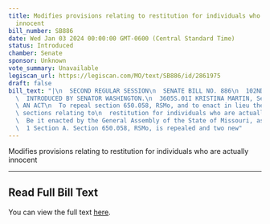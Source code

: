 ```yaml
---
title: Modifies provisions relating to restitution for individuals who are actually
  innocent
bill_number: SB886
date: Wed Jan 03 2024 00:00:00 GMT-0600 (Central Standard Time)
status: Introduced
chamber: Senate
sponsor: Unknown
vote_summary: Unavailable
legiscan_url: https://legiscan.com/MO/text/SB886/id/2861975
draft: false
bill_text: "|\n  SECOND REGULAR SESSION\n  SENATE BILL NO. 886\n  102ND GENERA L ASSEMBLY\n\
  \  INTRODUCED BY SENATOR WASHINGTON.\n  3605S.01I KRISTINA MARTIN, Secretary\n \
  \ AN ACT\n  To repeal section 650.058, RSMo, and to enact in lieu thereof two new\
  \ sections relating to\n  restitution for individuals who are actually innocent.\n\
  \  Be it enacted by the General Assembly of the State of Missouri, as follows:\n\
  \  1 Section A. Section 650.058, RSMo, is repealed and two new"
---
```

Modifies provisions relating to restitution for individuals who are actually innocent

---

## Read Full Bill Text

You can view the full text [here](https://legiscan.com/MO/text/SB886/id/2861975).

